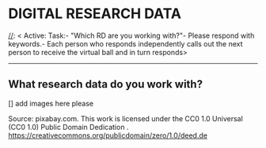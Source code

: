 # DIGITAL RESEARCH DATA

[//]: < Active:
 Task:- "Which RD are you working with?"- Please respond with keywords.- Each person who responds independently calls out the next person to 
 receive the virtual ball and in turn responds>

 ----------------
 ##  What research data do you work with?

[] add images here please 

Source: pixabay.com. 
This work is licensed under the
 CC0 1.0 Universal (CC0 1.0) Public Domain Dedication
 .
 https://creativecommons.org/publicdomain/zero/1.0/deed.de

 [//]: <>